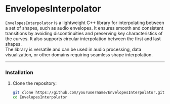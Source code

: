 # **EnvelopesInterpolator**

`EnvelopesInterpolator` is a lightweight C++ library for interpolating between a set of shapes, such as audio envelopes. It ensures smooth and consistent transitions by avoiding discontinuities and preserving key characteristics of the curves. It also supports circular interpolation between the first and last shapes.  
The library is versatile and can be used in audio processing, data visualization, or other domains requiring seamless shape interpolation.

---

### **Installation**
1. Clone the repository:
   ```bash
   git clone https://github.com/yourusername/EnvelopesInterpolator.git
   cd EnvelopesInterpolator